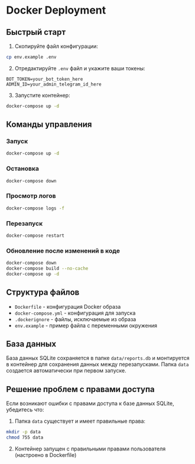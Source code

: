 # Docker Deployment

## Быстрый старт

1. Скопируйте файл конфигурации:
```bash
cp env.example .env
```

2. Отредактируйте `.env` файл и укажите ваши токены:
```
BOT_TOKEN=your_bot_token_here
ADMIN_ID=your_admin_telegram_id_here
```

3. Запустите контейнер:
```bash
docker-compose up -d
```

## Команды управления

### Запуск
```bash
docker-compose up -d
```

### Остановка
```bash
docker-compose down
```

### Просмотр логов
```bash
docker-compose logs -f
```

### Перезапуск
```bash
docker-compose restart
```

### Обновление после изменений в коде
```bash
docker-compose down
docker-compose build --no-cache
docker-compose up -d
```

## Структура файлов

- `Dockerfile` - конфигурация Docker образа
- `docker-compose.yml` - конфигурация для запуска
- `.dockerignore` - файлы, исключаемые из образа
- `env.example` - пример файла с переменными окружения

## База данных

База данных SQLite сохраняется в папке `data/reports.db` и монтируется в контейнер для сохранения данных между перезапусками. Папка `data` создается автоматически при первом запуске.

## Решение проблем с правами доступа

Если возникают ошибки с правами доступа к базе данных SQLite, убедитесь что:

1. Папка `data` существует и имеет правильные права:
```bash
mkdir -p data
chmod 755 data
```

2. Контейнер запущен с правильными правами пользователя (настроено в Dockerfile)
